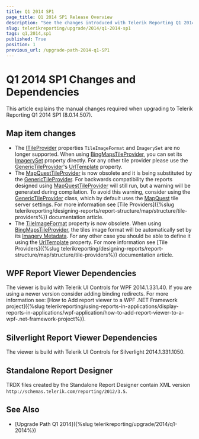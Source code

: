 ```yaml
---
title: Q1 2014 SP1
page_title: Q1 2014 SP1 Release Overview 
description: "See the changes introduced with Telerik Reporting Q1 2014 SP1 that should be considered before upgrading, and the 3rd party products & packages this version depends on."
slug: telerikreporting/upgrade/2014/q1-2014-sp1
tags: q1,2014,sp1
published: True
position: 1
previous_url: /upgrade-path-2014-q1-SP1
---
```


# Q1 2014 SP1 Changes and Dependencies

This article explains the manual changes required when upgrading to Telerik Reporting Q1 2014 SP1 (8.0.14.507).

## Map item changes

* The [ITileProvider](/api/Telerik.Reporting.ITileProvider) properties `TileImageFormat` and `ImagerySet` are no longer supported. When using [BingMapsTileProvider](/api/Telerik.Reporting.BingMapsTileProvider), you can set its [ImagerySet](/api/Telerik.Reporting.BingMapsTileProvider#Telerik_Reporting_BingMapsTileProvider_ImagerySet) property directly. For any other tile provider please use the [GenericTileProvider](/api/Telerik.Reporting.GenericTileProvider)'s [UrlTemplate](/api/Telerik.Reporting.GenericTileProvider#Telerik_Reporting_GenericTileProvider_UrlTemplate) property.
* The [MapQuestTileProvider](/api/Telerik.Reporting.MapQuestTileProvider) is now obsolete and it is being substituted by the [GenericTileProvider](/api/Telerik.Reporting.GenericTileProvider). For backwards compatibility the reports designed using [MapQuestTileProvider](/api/Telerik.Reporting.MapQuestTileProvider) will still run, but a warning will be generated during compilation. To avoid this warning, consider using the [GenericTileProvider](/api/Telerik.Reporting.GenericTileProvider) class, which by default uses the [MapQuest](https://www.mapquest.com/) tile server settings. For more information see [Tile Providers]({%slug telerikreporting/designing-reports/report-structure/map/structure/tile-providers%}) documentation article.
* The [TileImageFormat](/api/Telerik.Reporting.TileProvider#Telerik_Reporting_TileProvider_TileImageFormat) property is now obsolete. When using [BingMapsTileProvider](/api/Telerik.Reporting.BingMapsTileProvider), the tiles image format will be automatically set by its [Imagery Metadata](https://learn.microsoft.com/en-us/bingmaps/rest-services/imagery/imagery-metadata). For any other case you should be able to define it using the [UrlTemplate](/api/Telerik.Reporting.GenericTileProvider#Telerik_Reporting_GenericTileProvider_UrlTemplate) property. For more information see [Tile Providers]({%slug telerikreporting/designing-reports/report-structure/map/structure/tile-providers%}) documentation article.

## WPF Report Viewer Dependencies

The viewer is build with Telerik UI Controls for WPF 2014.1.331.40. If you are using a newer version consider adding binding redirects. For more information see: [How to Add report viewer to a WPF .NET Framework project]({%slug telerikreporting/using-reports-in-applications/display-reports-in-applications/wpf-application/how-to-add-report-viewer-to-a-wpf-.net-framework-project%}).

## Silverlight Report Viewer Dependencies

The viewer is build with Telerik UI Controls for Silverlight 2014.1.331.1050.

## Standalone Report Designer

TRDX files created by the Standalone Report Designer contain XML version `http://schemas.telerik.com/reporting/2012/3.5`.

## See Also

* [Upgrade Path Q1 2014]({%slug telerikreporting/upgrade/2014/q1-2014%})
